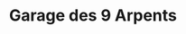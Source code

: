 ---
title: "Garage des 9 Arpents"
url: /bouafle/garage-des-9-arpents/
shop: réparation de voitures
---